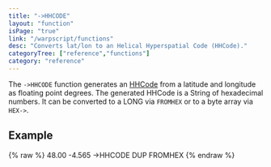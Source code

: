 ```yaml
---
title: "->HHCODE"
layout: "function"
isPage: "true"
link: "/warpscript/functions"
desc: "Converts lat/lon to an Helical Hyperspatial Code (HHCode)."
categoryTree: ["reference","functions"]
category: "reference"
---
```

 

The `->HHCODE` function generates an [HHCode](https://en.wikipedia.org/wiki/HHCode) from a latitude and longitude as floating point degrees. The generated HHCode is a String of hexadecimal numbers. It can be converted to a LONG via `FROMHEX` or to a byte array via `HEX->`.

## Example ##

{% raw %}
<warp10-warpscript-widget backend="{{backend}}"  exec-endpoint="{{execEndpoint}}">48.00 -4.565
->HHCODE
DUP
FROMHEX
</warp10-warpscript-widget>
{% endraw %}        
